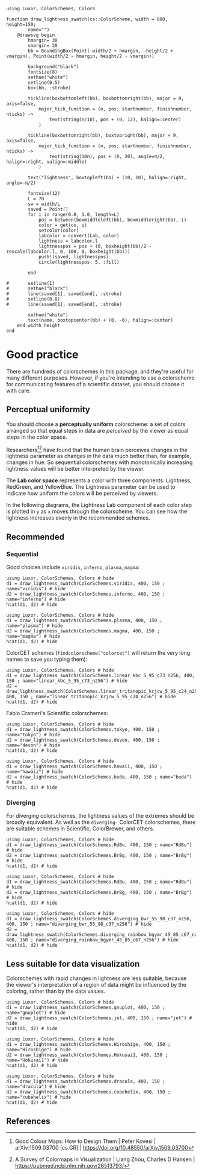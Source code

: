 ```@setup catalog
using Luxor, ColorSchemes, Colors

function draw_lightness_swatch(cs::ColorScheme, width = 800, height=150;
		name="")
	@drawsvg begin
		hmargin= 30
		vmargin= 20
		bb = BoundingBox(Point(-width/2 + hmargin, -height/2 + vmargin), Point(width/2 - hmargin, height/2 - vmargin))

		background("black")
		fontsize(8)
		sethue("white")
		setline(0.5)
		box(bb, :stroke)

		tickline(boxbottomleft(bb), boxbottomright(bb), major = 9, axis=false,
			major_tick_function = (n, pos; startnumber, finishnumber, nticks) ->
				text(string(n/10), pos + (0, 12), halign=:center)
			)

		tickline(boxbottomright(bb), boxtopright(bb), major = 9, axis=false,
			major_tick_function = (n, pos; startnumber, finishnumber, nticks) ->
				text(string(10n), pos + (0, 20), angle=π/2, halign=:right, valign=:middle)
			)

		text("lightness", boxtopleft(bb) + (10, 10), halign=:right, angle=-π/2)

		fontsize(12)
		L = 70
		sw = width/L
		saved = Point[]
		for i in range(0.0, 1.0, length=L)
			pos = between(boxmiddleleft(bb), boxmiddleright(bb), i)
			color = get(cs, i)
			setcolor(color)
			labcolor = convert(Lab, color)
			lightness = labcolor.l
			lightnesspos = pos + (0, boxheight(bb)/2 - rescale(labcolor.l, 0, 100, 0, boxheight(bb)))
			push!(saved, lightnesspos)
			circle(lightnesspos, 5, :fill)

		end

#		setline(1)
#		sethue("black")
#		line(saved[1], saved[end], :stroke)
#		setline(0.8)
#		line(saved[1], saved[end], :stroke)

        sethue("white")
		text(name, boxtopcenter(bb) + (0, -6), halign=:center)
	end width height
end
```

# Good practice

There are hundreds of colorschemes in this package, and they're useful for many different purposes. However, if you're intending to use a colorscheme for communicating features of a scientific dataset, you should choose it with care.

## Perceptual uniformity

You should choose a __perceptually uniform__ colorscheme: a set of colors arranged so that equal steps in data are _perceived_ by the viewer as equal steps in the color space.

Researchers[^Kovesi][^ZhouHansen] have found that the human brain perceives changes in the lightness parameter as changes in the data much better than, for example, changes in hue. So sequential colorschemes with monotonically increasing lightness values will be better interpreted by the viewer.

The **Lab color space** represents a color with three components: Lightness, RedGreen, and YellowBlue. The Lightness parameter can be used to indicate how uniform the colors will be perceived by viewers.

In the following diagrams, the Lightness Lab component of each color step is plotted in `y` as `x` moves through the colorscheme. You can see how the lightness increases evenly in the recommended schemes.

## Recommended

### Sequential

Good choices include `viridis`, `inferno`, `plasma`, `magma`:

```@example catalog
using Luxor, ColorSchemes, Colors # hide
d1 = draw_lightness_swatch(ColorSchemes.viridis, 400, 150 ; name="viridis") # hide
d2 = draw_lightness_swatch(ColorSchemes.inferno, 400, 150 ; name="inferno") # hide
hcat(d1, d2) # hide
```

```@example catalog
using Luxor, ColorSchemes, Colors # hide
d1 = draw_lightness_swatch(ColorSchemes.plasma, 400, 150 ; name="plasma") # hide
d2 = draw_lightness_swatch(ColorSchemes.magma, 400, 150 ; name="magma") # hide
hcat(d1, d2) # hide
```

ColorCET schemes (`findcolorscheme("colorcet")` will return the very long names to save you typing them):

```@example catalog
using Luxor, ColorSchemes, Colors # hide
d1 = draw_lightness_swatch(ColorSchemes.linear_kbc_5_95_c73_n256, 400, 150 ; name="linear_kbc_5_95_c73_n256") # hide
d2 = draw_lightness_swatch(ColorSchemes.linear_tritanopic_krjcw_5_95_c24_n256, 400, 150 ; name="linear_tritanopic_krjcw_5_95_c24_n256") # hide
hcat(d1, d2) # hide
```

Fabio Crameri's Scientific colorschemes:

```@example catalog
using Luxor, ColorSchemes, Colors # hide
d1 = draw_lightness_swatch(ColorSchemes.tokyo, 400, 150 ; name="tokyo") # hide
d2 = draw_lightness_swatch(ColorSchemes.devon, 400, 150 ; name="devon") # hide
hcat(d1, d2) # hide
```

```@example catalog
using Luxor, ColorSchemes, Colors # hide
d1 = draw_lightness_swatch(ColorSchemes.hawaii, 400, 150 ; name="hawaii") # hide
d2 = draw_lightness_swatch(ColorSchemes.buda, 400, 150 ; name="buda") # hide
hcat(d1, d2) # hide
```

### Diverging

For diverging colorschemes, the lightness values of the extremes should be broadly equivalent.
As well as the `diverging-` ColorCET colorschemes, there are suitable schemes in Scientific, ColorBrewer, and others.

```@example catalog
using Luxor, ColorSchemes, Colors # hide
d1 = draw_lightness_swatch(ColorSchemes.RdBu, 400, 150 ; name="RdBu") # hide
d2 = draw_lightness_swatch(ColorSchemes.BrBg, 400, 150 ; name="BrBg") # hide
hcat(d1, d2) # hide
```

```@example catalog
using Luxor, ColorSchemes, Colors # hide
d1 = draw_lightness_swatch(ColorSchemes.RdBu, 400, 150 ; name="RdBu") # hide
d2 = draw_lightness_swatch(ColorSchemes.BrBg, 400, 150 ; name="BrBg") # hide
hcat(d1, d2) # hide
```

```@example catalog
using Luxor, ColorSchemes, Colors # hide
d1 = draw_lightness_swatch(ColorSchemes.diverging_bwr_55_98_c37_n256, 400, 150 ; name="diverging_bwr_55_98_c37_n256") # hide
d2 = draw_lightness_swatch(ColorSchemes.diverging_rainbow_bgymr_45_85_c67_n256, 400, 150 ; name="diverging_rainbow_bgymr_45_85_c67_n256") # hide
hcat(d1, d2) # hide
```					  

## Less suitable for data visualization

Colorschemes with rapid changes in lightness are less suitable, because the viewer's interpretation of a region of data might be influenced by the coloring, rather than by the data values.

```@example catalog
using Luxor, ColorSchemes, Colors # hide
d1 = draw_lightness_swatch(ColorSchemes.gnuplot, 400, 150 ; name="gnuplot") # hide
d2 = draw_lightness_swatch(ColorSchemes.jet, 400, 150 ; name="jet") # hide
hcat(d1, d2) # hide
```

```@example catalog
using Luxor, ColorSchemes, Colors # hide
d1 = draw_lightness_swatch(ColorSchemes.Hiroshige, 400, 150 ; name="Hiroshige") # hide
d2 = draw_lightness_swatch(ColorSchemes.Hokusai1, 400, 150 ; name="Hokusai1") # hide
hcat(d1, d2) # hide
```

```@example catalog
using Luxor, ColorSchemes, Colors # hide
d1 = draw_lightness_swatch(ColorSchemes.dracula, 400, 150 ; name="dracula") # hide
d2 = draw_lightness_swatch(ColorSchemes.cubehelix, 400, 150 ; name="cubehelix") # hide
hcat(d1, d2) # hide
```

## References

[^Kovesi]:
	Good Colour Maps: How to Design Them |
	Peter Kovesi |
	arXiv:1509.03700 [cs.GR] |
	https://doi.org/10.48550/arXiv.1509.03700

[^ZhouHansen]:
	A Survey of Colormaps in Visualization |
	Liang Zhou, Charles D Hansen |
	https://pubmed.ncbi.nlm.nih.gov/26513793/
